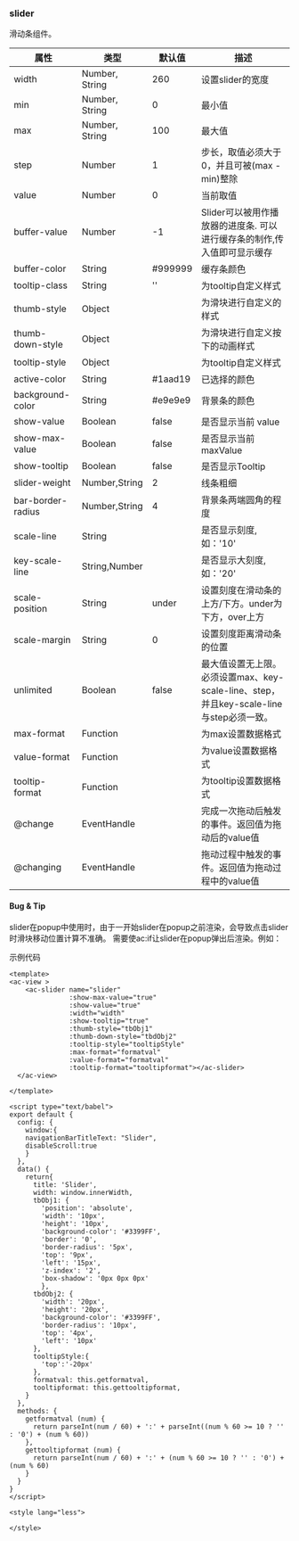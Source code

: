 ### slider
滑动条组件。

| 属性  | 类型   | 默认值 | 描述             |
| ----- | ------ | ---- | -------------- |
|width	| Number, String|	260 |	设置slider的宽度 |
|min	| Number, String |	0 |	最小值 |
|max	| Number, String |	100 |	最大值 |
|step	| Number |	1	| 步长，取值必须大于 0，并且可被(max - min)整除 |
|value	| Number |	0	| 当前取值 |
|buffer-value |	Number	| -1 |	Slider可以被用作播放器的进度条. 可以进行缓存条的制作,传入值即可显示缓存 |
|buffer-color |	String	| #999999	| 缓存条颜色 |
|tooltip-class |	String |	''	| 为tooltip自定义样式 |
|thumb-style |	Object	| |	为滑块进行自定义的样式|
|thumb-down-style|	Object	| |	为滑块进行自定义按下的动画样式|
|tooltip-style |	Object| |		为tooltip自定义样式|
|active-color |	String	|#1aad19|	已选择的颜色|
|background-color|	String|	#e9e9e9	|背景条的颜色|
|show-value|	Boolean	|false	|是否显示当前 value|
|show-max-value	|Boolean|	false|	是否显示当前 maxValue|
|show-tooltip|	Boolean|	false|	是否显示Tooltip|
|slider-weight|	Number,String|	2	|线条粗细|
|bar-border-radius|	Number,String|	4	|背景条两端圆角的程度|
|scale-line|	String| |		是否显示刻度,如：'10'|
|key-scale-line|	String,Number| |		是否显示大刻度,如：'20'|
|scale-position|	String|	under|	设置刻度在滑动条的上方/下方。under为下方，over上方|
|scale-margin|	String|	0	|设置刻度距离滑动条的位置|
|unlimited|	Boolean|	false|	最大值设置无上限。必须设置max、key-scale-line、step，并且key-scale-line与step必须一致。|
|max-format|	Function|  |		为max设置数据格式|
|value-format|	Function|  |		为value设置数据格式|
|tooltip-format|	Function| |		为tooltip设置数据格式|
|@change	|EventHandle|  |		完成一次拖动后触发的事件。返回值为拖动后的value值|
|@changing	|EventHandle|  |		拖动过程中触发的事件。返回值为拖动过程中的value值|

#### Bug & Tip
slider在popup中使用时，由于一开始slider在popup之前渲染，会导致点击slider时滑块移动位置计算不准确。 需要使ac:if让slider在popup弹出后渲染。例如：

<ac-slider ac:if="show"></ac-slider>

示例代码

```script
<template>
<ac-view >
    <ac-slider name="slider"
               :show-max-value="true"
               :show-value="true"
               :width="width"
               :show-tooltip="true"
               :thumb-style="tbObj1"
               :thumb-down-style="tbdObj2"
               :tooltip-style="tooltipStyle"
               :max-format="formatval"
               :value-format="formatval"
               :tooltip-format="tooltipformat"></ac-slider>
  </ac-view>

</template>

<script type="text/babel">
export default {
  config: {
    window:{
    navigationBarTitleText: "Slider",
    disableScroll:true
    }
  },
  data() {
    return{
      title: 'Slider',
      width: window.innerWidth,
      tbObj1: {
        'position': 'absolute',
        'width': '10px',
        'height': '10px',
        'background-color': '#3399FF',
        'border': '0',
        'border-radius': '5px',
        'top': '9px',
        'left': '15px',
        'z-index': '2',
        'box-shadow': '0px 0px 0px'
        },
      tbdObj2: {
        'width': '20px',
        'height': '20px',
        'background-color': '#3399FF',
        'border-radius': '10px',
        'top': '4px',
        'left': '10px'
      },
      tooltipStyle:{
        'top':'-20px'
      },
      formatval: this.getformatval,
      tooltipformat: this.gettooltipformat,
    }
  },
  methods: {
    getformatval (num) {
      return parseInt(num / 60) + ':' + parseInt((num % 60 >= 10 ? '' : '0') + (num % 60))
    },
    gettooltipformat (num) {
      return parseInt(num / 60) + ':' + (num % 60 >= 10 ? '' : '0') + (num % 60)
    }
  }
}
</script>

<style lang="less">

</style>
```

 <!-- 效果
 
 ![](./img/slider/slider.gif) -->